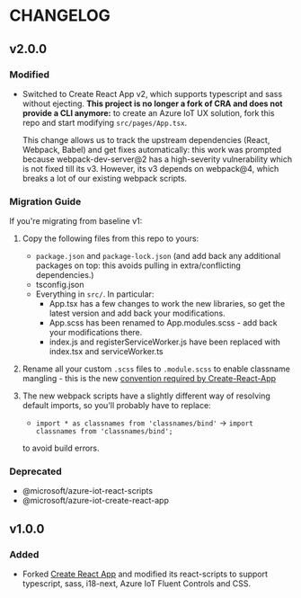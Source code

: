 # CHANGELOG

## v2.0.0
### Modified
- Switched to Create React App v2, which supports typescript and sass without ejecting. **This project is no longer a fork of CRA and does not provide a CLI anymore:** to create an Azure IoT UX solution, fork this repo and start modifying `src/pages/App.tsx`.

  This change allows us to track the upstream dependencies (React, Webpack, Babel) and get fixes automatically: this work was prompted because webpack-dev-server@2 has a high-severity vulnerability which is not fixed till its v3. However, its v3 depends on webpack@4, which breaks a lot of our existing webpack scripts.

### Migration Guide
  If you're migrating from baseline v1:

  1. Copy the following files from this repo to yours:

      * `package.json` and `package-lock.json` (and add back any additional packages on top: this avoids pulling in extra/conflicting dependencies.)
      * tsconfig.json
      * Everything in `src/`. In particular:
          * App.tsx has a few changes to work the new libraries, so get the latest version and add back your modifications.
          * App.scss has been renamed to App.modules.scss - add back your modifications there.
          * index.js and registerServiceWorker.js have been replaced with index.tsx and serviceWorker.ts

  2. Rename all your custom `.scss` files to `.module.scss` to enable classname mangling - this is the new [convention required by Create-React-App](https://facebook.github.io/create-react-app/docs/adding-a-css-modules-stylesheet)

  3. The new webpack scripts have a slightly different way of resolving default imports, so you'll probably have to replace:
      * `import * as classnames from 'classnames/bind'` -> `import classnames from 'classnames/bind';`

     to avoid build errors.

### Deprecated
- @microsoft/azure-iot-react-scripts
- @microsoft/azure-iot-create-react-app

## v1.0.0
### Added
- Forked [Create React App](https://github.com/facebook/create-react-app) and modified its react-scripts to support typescript, sass, i18-next, Azure IoT Fluent Controls and CSS.